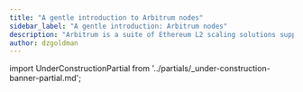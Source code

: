 ```yaml
---
title: "A gentle introduction to Arbitrum nodes"
sidebar_label: "A gentle introduction: Arbitrum nodes"
description: "Arbitrum is a suite of Ethereum L2 scaling solutions supported by a decentralized network of nodes. This guide introduces you to Arbitrum's node types and how they work together to scale Ethereum."
author: dzgoldman
---
```


import UnderConstructionPartial from '../partials/_under-construction-banner-partial.md'; 

<UnderConstructionPartial />


<!-- todo: build bridge-specific gentle intro, and reuse content from the OG gentle intro whenever possible 

import GentleIntroPartial from '../partials/_gentle-intro-partial.md';

<GentleIntroPartial />

-->